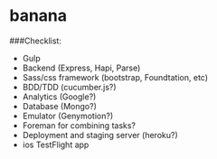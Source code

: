 # banana

###Checklist:
- Gulp
- Backend (Express, Hapi, Parse)
- Sass/css framework (bootstrap, Foundtation, etc)
- BDD/TDD (cucumber.js?)
- Analytics (Google?)
- Database (Mongo?)
- Emulator (Genymotion?)
- Foreman for combining tasks?
- Deployment and staging server (heroku?)
- ios TestFlight app 
